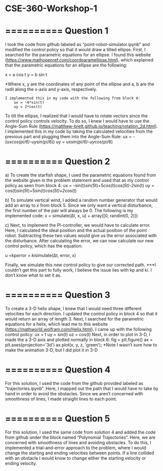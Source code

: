 # CSE-360-Workshop-1
==========
Question 1
==========

I took the code from github labeled as “point-robot-simulator.ipynb” and modified the control policy so that it would draw a tilted ellipse. First, I searched for the parametric equations for an ellipse. I found this website (https://www.mathopenref.com/coordparamellipse.html), which explained that the parametric equations for an ellipse are the following:

x = a cos t
y = b sin t     

*Where x, y are the coordinates of any point of the ellipse and a, b are the radii along the x-axis and y-axis, respectively. 

    I implemented this in my code with the following from block 4:
        ux = -4*sin(t)
        uy = 2*cos(t)
    
To tilt the ellipse, I realized that I would have to rotate vectors since the control policy controls velocity. To do so, I knew I would have to use the Angle-Sum Rule (https://matthew-brett.github.io/teaching/rotation_2d.html). I implemented this in my code by taking the calculated velocities from the previous part and plugging them into the Angle-Sum Rule:
ux = -(ux*cos(pi/6)-uy*sin(pi/6))
uy = ux*sin(pi/6)-uy*cos(pi/6)

==========
Question 2
==========

a) To create the starfish shape, I used the parametric equations found from the website given in the problem statement and used that as my control policy as seen from block 4:
    ux = -sin(t)*sin(5*t)+5*cos(t)*cos(5*t)-2*sin(t)
    uy = cos(t)*sin(5*t)+5*sin(t)*cos(5*t)+2*cos(t)
    
b) To simulate vertical wind, I added a random number generator that would add an array to x from block 5. Since we only want a vertical disturbance, the first number of the pair will always be 0. The following is my implemented code:
x = simulate(Δt, x, u) + array([0, randint(0, 2)])

c) Next, to implement the PI-controller, we would have to calculate error. Here, I calculated the ideal position and the actual position of the point robot. Subtracting these two values would give us the error associated with the disturbance. After calculating the error, we can now calculate our new control policy, which has the equation:

   u =kp*error + ki*simulate(Δt, error, x) 
 
   Finally, we simulate this new control policy to give our corrected path. 
    ***I couldn’t get this part to fully work, I believe the issue lies with kp and ki. I don’t know what to set it as.
    
==========
Question 3
==========

To create a 3-D helix shape, I knew that I would need three different velocities for each direction. I updated the control policy in block 4 so that it would return an array of length 3. Next, I searched for the parametric equations for a helix, which lead me to this website (https://mathworld.wolfram.com/Helix.html). I came up with the following control policy: 
  ux = t
  uy = sin(t)
  uz = cos(t)
    Next, in order to plot in 3-D, I made the a 3-D axis and plotted normally in block 6:
  fig = plt.figure()
  ax = plt.axes(projection='3d')
  ax.plot(x, y, z, 'green');
    *Note I wasn’t sure how to make the animation 3-D, but I did plot it in 3-D

==========
Question 4
==========

For this solution, I used the code from the github provided labeled as “trajectories.ipynb”.  Here, I mapped out the path that I would have to take by hand in order to avoid the obstacles. Since we aren’t concerned with smoothness of lines, I made straight lines to each point. 

==========
Question 5
==========

For this solution,  I used the same code from solution 4 and added the code from github under the block named “Polynomial Trajectories”. Here, we are concerned with smoothness of lines and avoiding obstacles. To do this, I implemented a trial-and-error approach to the problem, where I would change the starting and ending velocities between points. If a line collided with an obstacle I would know to change either the starting velocity or ending velocity. 
